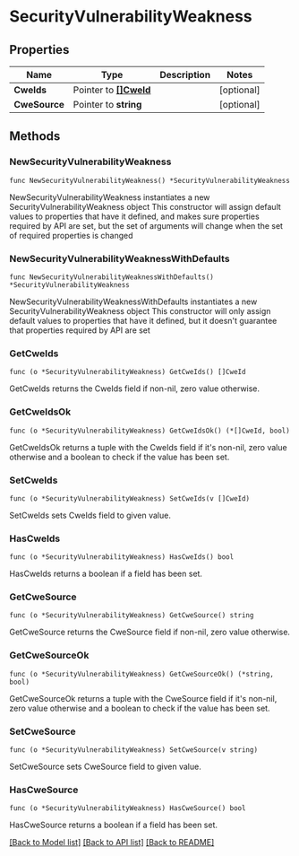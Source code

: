 # SecurityVulnerabilityWeakness

## Properties

Name | Type | Description | Notes
------------ | ------------- | ------------- | -------------
**CweIds** | Pointer to [**[]CweId**](CweId.md) |  | [optional] 
**CweSource** | Pointer to **string** |  | [optional] 

## Methods

### NewSecurityVulnerabilityWeakness

`func NewSecurityVulnerabilityWeakness() *SecurityVulnerabilityWeakness`

NewSecurityVulnerabilityWeakness instantiates a new SecurityVulnerabilityWeakness object
This constructor will assign default values to properties that have it defined,
and makes sure properties required by API are set, but the set of arguments
will change when the set of required properties is changed

### NewSecurityVulnerabilityWeaknessWithDefaults

`func NewSecurityVulnerabilityWeaknessWithDefaults() *SecurityVulnerabilityWeakness`

NewSecurityVulnerabilityWeaknessWithDefaults instantiates a new SecurityVulnerabilityWeakness object
This constructor will only assign default values to properties that have it defined,
but it doesn't guarantee that properties required by API are set

### GetCweIds

`func (o *SecurityVulnerabilityWeakness) GetCweIds() []CweId`

GetCweIds returns the CweIds field if non-nil, zero value otherwise.

### GetCweIdsOk

`func (o *SecurityVulnerabilityWeakness) GetCweIdsOk() (*[]CweId, bool)`

GetCweIdsOk returns a tuple with the CweIds field if it's non-nil, zero value otherwise
and a boolean to check if the value has been set.

### SetCweIds

`func (o *SecurityVulnerabilityWeakness) SetCweIds(v []CweId)`

SetCweIds sets CweIds field to given value.

### HasCweIds

`func (o *SecurityVulnerabilityWeakness) HasCweIds() bool`

HasCweIds returns a boolean if a field has been set.

### GetCweSource

`func (o *SecurityVulnerabilityWeakness) GetCweSource() string`

GetCweSource returns the CweSource field if non-nil, zero value otherwise.

### GetCweSourceOk

`func (o *SecurityVulnerabilityWeakness) GetCweSourceOk() (*string, bool)`

GetCweSourceOk returns a tuple with the CweSource field if it's non-nil, zero value otherwise
and a boolean to check if the value has been set.

### SetCweSource

`func (o *SecurityVulnerabilityWeakness) SetCweSource(v string)`

SetCweSource sets CweSource field to given value.

### HasCweSource

`func (o *SecurityVulnerabilityWeakness) HasCweSource() bool`

HasCweSource returns a boolean if a field has been set.


[[Back to Model list]](../README.md#documentation-for-models) [[Back to API list]](../README.md#documentation-for-api-endpoints) [[Back to README]](../README.md)


